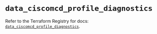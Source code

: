 # `data_ciscomcd_profile_diagnostics`

Refer to the Terraform Registry for docs: [`data_ciscomcd_profile_diagnostics`](https://registry.terraform.io/providers/ciscodevnet/ciscomcd/25.9.1/docs/data-sources/profile_diagnostics).
